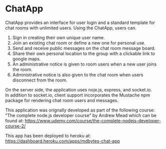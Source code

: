 # ChatApp

ChatApp provides an interface for user login and a standard template for
chat rooms with unlimited users. Using the ChatApp, users can.

1.  Sign in creating their own unique user name.
2.  Join an existing chat room or define a new one for personal use.
3.  Send and receive public messages on the chat room message board.
4.  Share their own personal location to the group with a clickable link
    to google maps.
5.  An administrative notice is given to room users when a new user joins
    the room.
6.  Administrative notice is also given to the chat room when users
    disconnect from the room.

On the server side, the application uses noje.js, express, and socket.io.  
In addition to socket.io, client support incorporates the Mustache npm
package for rendering chat room users and messages.

This application was orignally developed as part of the following course:
"The complete node.js developer course" by Andrew Mead which can be found
at: https://www.udemy.com/course/the-complete-nodejs-developer-course-2/

This app has been deployed to heroku at: 
https://dashboard.heroku.com/apps/mdbytes-chat-app
